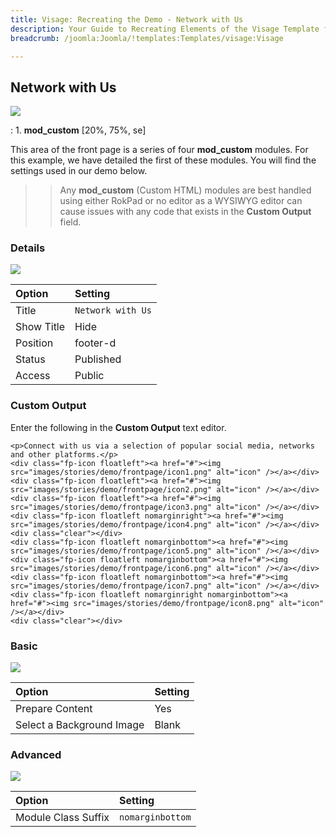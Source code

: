 ```yaml
---
title: Visage: Recreating the Demo - Network with Us
description: Your Guide to Recreating Elements of the Visage Template for Joomla
breadcrumb: /joomla:Joomla/!templates:Templates/visage:Visage

---
```


Network with Us
-----

![][demo]

:   1. **mod_custom** [20%, 75%, se]

This area of the front page is a series of four **mod_custom** modules. For this example, we have detailed the first of these modules. You will find the settings used in our demo below.

>> Any **mod_custom** (Custom HTML) modules are best handled using either RokPad or no editor as a WYSIWYG editor can cause issues with any code that exists in the **Custom Output** field.

### Details
![][demo2]

| Option     | Setting           |  
| :--------- | :---------------- |  
| Title      | `Network with Us` |  
| Show Title | Hide              |  
| Position   | footer-d          |  
| Status     | Published         |  
| Access     | Public            |  

### Custom Output
Enter the following in the **Custom Output** text editor.

~~~
<p>Connect with us via a selection of popular social media, networks and other platforms.</p>
<div class="fp-icon floatleft"><a href="#"><img src="images/stories/demo/frontpage/icon1.png" alt="icon" /></a></div>
<div class="fp-icon floatleft"><a href="#"><img src="images/stories/demo/frontpage/icon2.png" alt="icon" /></a></div>
<div class="fp-icon floatleft"><a href="#"><img src="images/stories/demo/frontpage/icon3.png" alt="icon" /></a></div>
<div class="fp-icon floatleft nomarginright"><a href="#"><img src="images/stories/demo/frontpage/icon4.png" alt="icon" /></a></div>
<div class="clear"></div>
<div class="fp-icon floatleft nomarginbottom"><a href="#"><img src="images/stories/demo/frontpage/icon5.png" alt="icon" /></a></div>
<div class="fp-icon floatleft nomarginbottom"><a href="#"><img src="images/stories/demo/frontpage/icon6.png" alt="icon" /></a></div>
<div class="fp-icon floatleft nomarginbottom"><a href="#"><img src="images/stories/demo/frontpage/icon7.png" alt="icon" /></a></div>
<div class="fp-icon floatleft nomarginright nomarginbottom"><a href="#"><img src="images/stories/demo/frontpage/icon8.png" alt="icon" /></a></div>
<div class="clear"></div>
~~~

### Basic
![][demo3]

| Option                    | Setting |  
| :------------------------ | :------ |  
| Prepare Content           | Yes     |  
| Select a Background Image | Blank   |

### Advanced
![][demo4]

| Option              | Setting          |  
| :------------------ | :--------------- |  
| Module Class Suffix | `nomarginbottom` |  

[demo]: assets/demo_14.jpeg
[demo2]: assets/network_1.jpeg
[demo3]: assets/network_2.jpeg
[demo4]: assets/network_3.jpeg